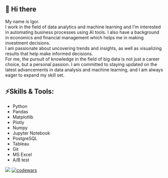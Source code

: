 ## 👋 Hi there
My name is Igor.  
I work in the field of data analytics and machine learning and I'm interested in automating business processes using AI tools. I also have a background in economics and financial management which helps me in making investment decisions.  
I am passionate about uncovering trends and insights, as well as visualizing results that help make informed decisions.  
For me, the pursuit of knowledge in the field of big data is not just a career choice, but a personal passion. I am committed to staying updated on the latest advancements in data analysis and machine learning, and I am always eager to expand my skill set.


## ⚡Skills & Tools:
- Python
- Pandas
- Matplotlib
- Plotly
- Numpy
- Jupyter Notebook
- PostgreSQL
- Tableau
- Git
- MS Excel
- A/B test


![](https://komarev.com/ghpvc/?username=iqzmn) [![codewars](https://www.codewars.com/users/iqzmn/badges/micro)](https://www.codewars.com/users/iqzmn)

<!--
**iqzmn/iqzmn** is a ✨ _special_ ✨ repository because its `README.md` (this file) appears on your GitHub profile.

Here are some ideas to get you started:

- 🔭 I’m currently working on ...
- 🌱 I’m currently learning ...
- 👯 I’m looking to collaborate on ...
- 🤔 I’m looking for help with ...
- 💬 Ask me about ...
- 📫 How to reach me: ...
- 😄 Pronouns: ...
- ⚡ Fun fact: ...
-->

